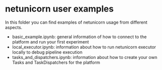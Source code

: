 # netunicorn user examples
In this folder you can find examples of netunicorn usage from different aspects.
- basic_example.ipynb: general information of how to connect to the platform and run your first experiment
- local_executor.ipynb: information about how to run netunicorn executor locally to debug pipeline execution
- tasks_and_dispatchers.ipynb: information about how to create your own Tasks and TaskDispatchers for the platform